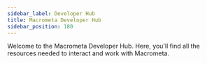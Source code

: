 ```yaml
---
sidebar_label: Developer Hub
title: Macrometa Developer Hub
sidebar_position: 180
---
```

 Welcome to the Macrometa Developer Hub. Here, you'll find all the resources needed to interact and work with Macrometa. 
